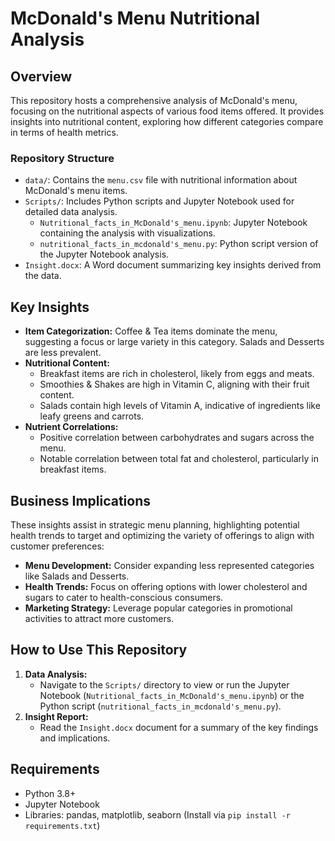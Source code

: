 # McDonald's Menu Nutritional Analysis

## Overview
This repository hosts a comprehensive analysis of McDonald's menu, focusing on the nutritional aspects of various food items offered. It provides insights into nutritional content, exploring how different categories compare in terms of health metrics.

### Repository Structure
- `data/`: Contains the `menu.csv` file with nutritional information about McDonald's menu items.
- `Scripts/`: Includes Python scripts and Jupyter Notebook used for detailed data analysis.
  - `Nutritional_facts_in_McDonald's_menu.ipynb`: Jupyter Notebook containing the analysis with visualizations.
  - `nutritional_facts_in_mcdonald's_menu.py`: Python script version of the Jupyter Notebook analysis.
- `Insight.docx`: A Word document summarizing key insights derived from the data.

## Key Insights
- **Item Categorization:** Coffee & Tea items dominate the menu, suggesting a focus or large variety in this category. Salads and Desserts are less prevalent.
- **Nutritional Content:** 
  - Breakfast items are rich in cholesterol, likely from eggs and meats.
  - Smoothies & Shakes are high in Vitamin C, aligning with their fruit content.
  - Salads contain high levels of Vitamin A, indicative of ingredients like leafy greens and carrots.
- **Nutrient Correlations:** 
  - Positive correlation between carbohydrates and sugars across the menu.
  - Notable correlation between total fat and cholesterol, particularly in breakfast items.

## Business Implications
These insights assist in strategic menu planning, highlighting potential health trends to target and optimizing the variety of offerings to align with customer preferences:
- **Menu Development:** Consider expanding less represented categories like Salads and Desserts.
- **Health Trends:** Focus on offering options with lower cholesterol and sugars to cater to health-conscious consumers.
- **Marketing Strategy:** Leverage popular categories in promotional activities to attract more customers.

## How to Use This Repository
1. **Data Analysis:**
   - Navigate to the `Scripts/` directory to view or run the Jupyter Notebook (`Nutritional_facts_in_McDonald's_menu.ipynb`) or the Python script (`nutritional_facts_in_mcdonald's_menu.py`).
2. **Insight Report:**
   - Read the `Insight.docx` document for a summary of the key findings and implications.

## Requirements
- Python 3.8+
- Jupyter Notebook
- Libraries: pandas, matplotlib, seaborn (Install via `pip install -r requirements.txt`)

